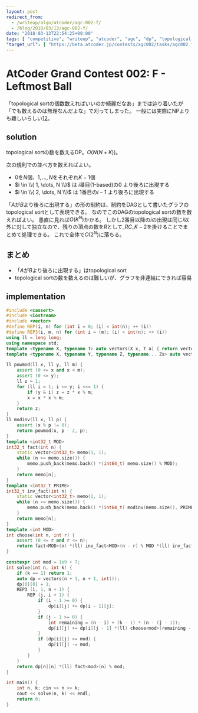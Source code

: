 ```yaml
---
layout: post
redirect_from:
  - /writeup/algo/atcoder/agc-002-f/
  - /blog/2018/03/13/agc-002-f/
date: "2018-03-13T22:54:25+09:00"
tags: [ "competitive", "writeup", "atcoder", "agc", "dp", "topological-sort" ]
"target_url": [ "https://beta.atcoder.jp/contests/agc002/tasks/agc002_f" ]
---
```


# AtCoder Grand Contest 002: F - Leftmost Ball

「topological sortの個数数えればいいのか綺麗だなあ」までは辿り着いたが「でも数えるのは無理なんだよな」で刈ってしまった。
一般には実際にNPよりも難しいらしい[1](http://codeforces.com/blog/entry/10911)[2](https://math.stackexchange.com/questions/814177/how-many-topological-orderings-exist-for-a-graph)。

## solution

topological sortの数を数えるDP。$O(N(N + K))$。

次の規則での並べ方を数えればよい。

-   $0$を$N$個、$1, \dots, N$をそれぞれ$K - 1$個
-   $i \in \\{ 1, \dots, N \\}$ は $i$番目(1-based)の$0$ より後ろに出現する
-   $i \in \\{ 2, \dots, N \\}$ は $1$番目の$i - 1$ より後ろに出現する

「$A$が$B$より後ろに出現する」の形の制約は、制約をDAGとして書いたグラフのtopological sortとして表現できる。
なのでこのDAGのtopological sortの数を数えればよい。
愚直に見れば$O(K^N)$かかる。
しかし$2$番目以降の$i$の出現は同じ$i$以外に対して独立なので、残りの頂点の数を$R$として${}\_{R}C\_{K-2}$を掛けることでまとめて処理できる。
これで全体で$O(2^N)$に落ちる。

## まとめ

-   「$A$が$B$より後ろに出現する」はtopological sort
-   topological sortの数を数えるのは難しいが、グラフを非連結にできれば容易

## implementation

``` c++
#include <cassert>
#include <iostream>
#include <vector>
#define REP(i, n) for (int i = 0; (i) < int(n); ++ (i))
#define REP3(i, m, n) for (int i = (m); (i) < int(n); ++ (i))
using ll = long long;
using namespace std;
template <typename X, typename T> auto vectors(X x, T a) { return vector<T>(x, a); }
template <typename X, typename Y, typename Z, typename... Zs> auto vectors(X x, Y y, Z z, Zs... zs) { auto cont = vectors(y, z, zs...); return vector<decltype(cont)>(x, cont); }

ll powmod(ll x, ll y, ll m) {
    assert (0 <= x and x < m);
    assert (0 <= y);
    ll z = 1;
    for (ll i = 1; i <= y; i <<= 1) {
        if (y & i) z = z * x % m;
        x = x * x % m;
    }
    return z;
}
ll modinv(ll x, ll p) {
    assert (x % p != 0);
    return powmod(x, p - 2, p);
}
template <int32_t MOD>
int32_t fact(int n) {
    static vector<int32_t> memo(1, 1);
    while (n >= memo.size()) {
        memo.push_back(memo.back() *(int64_t) memo.size() % MOD);
    }
    return memo[n];
}
template <int32_t PRIME>
int32_t inv_fact(int n) {
    static vector<int32_t> memo(1, 1);
    while (n >= memo.size()) {
        memo.push_back(memo.back() *(int64_t) modinv(memo.size(), PRIME) % PRIME);
    }
    return memo[n];
}
template <int MOD>
int choose(int n, int r) {
    assert (0 <= r and r <= n);
    return fact<MOD>(n) *(ll) inv_fact<MOD>(n - r) % MOD *(ll) inv_fact<MOD>(r) % MOD;
}

constexpr int mod = 1e9 + 7;
int solve(int n, int k) {
    if (k == 1) return 1;
    auto dp = vectors(n + 1, n + 1, int());
    dp[0][0] = 1;
    REP3 (i, 1, n + 1) {
        REP (j, i + 1) {
            if (i - 1 >= 0) {
                dp[i][j] += dp[i - 1][j];
            }
            if (j - 1 >= 0) {
                int remaining = (n - i) + (k - 1) * (n - (j - 1));
                dp[i][j] += dp[i][j - 1] *(ll) choose<mod>(remaining - 1, k - 2) % mod;
            }
            if (dp[i][j] >= mod) {
                dp[i][j] -= mod;
            }
        }
    }
    return dp[n][n] *(ll) fact<mod>(n) % mod;
}

int main() {
    int n, k; cin >> n >> k;
    cout << solve(n, k) << endl;
    return 0;
}
```
